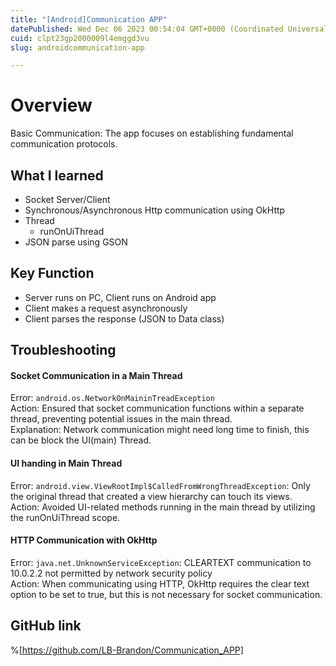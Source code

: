 ```yaml
---
title: "[Android]Communication APP"
datePublished: Wed Dec 06 2023 00:54:04 GMT+0000 (Coordinated Universal Time)
cuid: clpt23gp2000009l4emggd3vu
slug: androidcommunication-app

---
```


# Overview
Basic Communication: The app focuses on establishing fundamental communication protocols.

## What I learned
- Socket Server/Client
- Synchronous/Asynchronous Http communication using OkHttp
- Thread
    - runOnUiThread
- JSON parse using GSON

## Key Function
- Server runs on PC, Client runs on Android app
- Client makes a request asynchronously
- Client parses the response (JSON to Data class)

## Troubleshooting

#### Socket Communication in a Main Thread
Error: `android.os.NetworkOnMaininTreadException`  
Action: Ensured that socket communication functions within a separate thread, preventing potential issues in the main thread.  
Explanation: Network communication might need long time to finish, this can be block the UI(main) Thread.  

#### UI handing in Main Thread
Error: `android.view.ViewRootImpl$CalledFromWrongThreadException`: Only the original thread that created a view hierarchy can touch its views.  
Action: Avoided UI-related methods running in the main thread by utilizing the runOnUiThread scope.  

#### HTTP Communication with OkHttp
Error: `java.net.UnknownServiceException`: CLEARTEXT communication to 10.0.2.2 not permitted by network security policy  
Action: When communicating using HTTP, OkHttp requires the clear text option to be set to true, but this is not necessary for socket communication.

##  GitHub link
%[https://github.com/LB-Brandon/Communication_APP]
